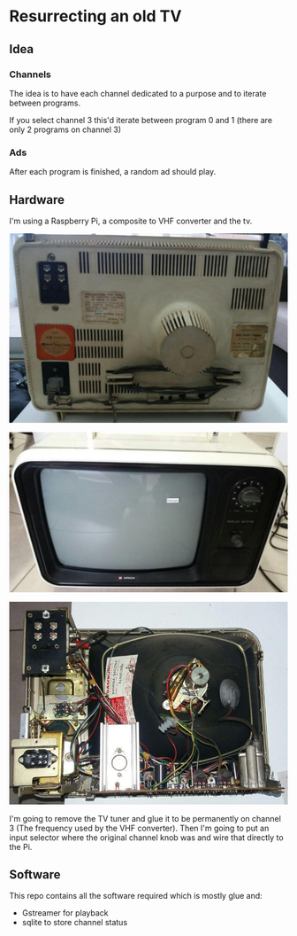 # Resurrecting an old TV


## Idea

### Channels

The idea is to have each channel dedicated to a purpose and to iterate between programs.

If you select channel 3 this'd iterate between program 0 and 1 (there are only 2 programs on channel 3)


### Ads

After each program is finished, a random ad should play.


## Hardware

I'm using a Raspberry Pi, a composite to VHF converter and the tv.

![Back](/images/back.jpg)

![Front](/images/front.jpg)

![Insides](/images/insides.jpg)


I'm going to remove the TV tuner and glue it to be permanently on channel 3 (The frequency used by the VHF converter).
Then I'm going to put an input selector where the original channel knob was and wire that directly to the Pi.

## Software

This repo contains all the software required which is mostly glue and:

* Gstreamer for playback
* sqlite to store channel status
